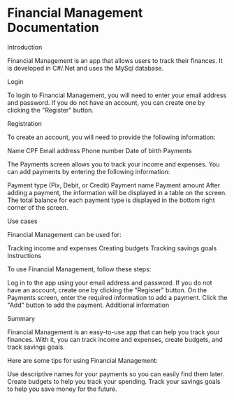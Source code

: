 # Financial Management Documentation

Introduction

Financial Management is an app that allows users to track their finances. It is developed in C#/.Net and uses the MySql database.

Login

To login to Financial Management, you will need to enter your email address and password. If you do not have an account, you can create one by clicking the "Register" button.

Registration

To create an account, you will need to provide the following information:

Name
CPF
Email address
Phone number
Date of birth
Payments

The Payments screen allows you to track your income and expenses. You can add payments by entering the following information:

Payment type (Pix, Debit, or Credit)
Payment name
Payment amount
After adding a payment, the information will be displayed in a table on the screen. The total balance for each payment type is displayed in the bottom right corner of the screen.

Use cases

Financial Management can be used for:

Tracking income and expenses
Creating budgets
Tracking savings goals
Instructions

To use Financial Management, follow these steps:

Log in to the app using your email address and password.
If you do not have an account, create one by clicking the "Register" button.
On the Payments screen, enter the required information to add a payment.
Click the "Add" button to add the payment.
Additional information

Summary

Financial Management is an easy-to-use app that can help you track your finances. With it, you can track income and expenses, create budgets, and track savings goals.

Here are some tips for using Financial Management:

Use descriptive names for your payments so you can easily find them later.
Create budgets to help you track your spending.
Track your savings goals to help you save money for the future.

